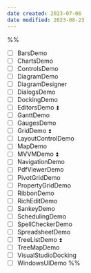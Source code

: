 ```yaml
---
date created: 2023-07-06
date modified: 2023-08-23
---
```


%%
- [ ] BarsDemo
- [ ] ChartsDemo
- [ ] ControlsDemo
- [ ] DiagramDemo
- [ ] DiagramDesigner
- [ ] DialogsDemo
- [ ] DockingDemo
- [ ] EditorsDemo ⏫ 
- [ ] GanttDemo
- [ ] GaugesDemo
- [ ] GridDemo ⏫ 
- [ ] LayoutControlDemo
- [ ] MapDemo
- [ ] MVVMDemo ⏫
- [ ] NavigationDemo
- [ ] PdfViewerDemo
- [ ] PivotGridDemo
- [ ] PropertyGridDemo
- [ ] RibbonDemo
- [ ] RichEditDemo
- [ ] SankeyDemo
- [ ] SchedulingDemo
- [ ] SpellCheckerDemo
- [ ] SpreadsheetDemo
- [ ] TreeListDemo ⏫ 
- [ ] TreeMapDemo
- [ ] VisualStudioDocking
- [ ] WindowsUIDemo
%%